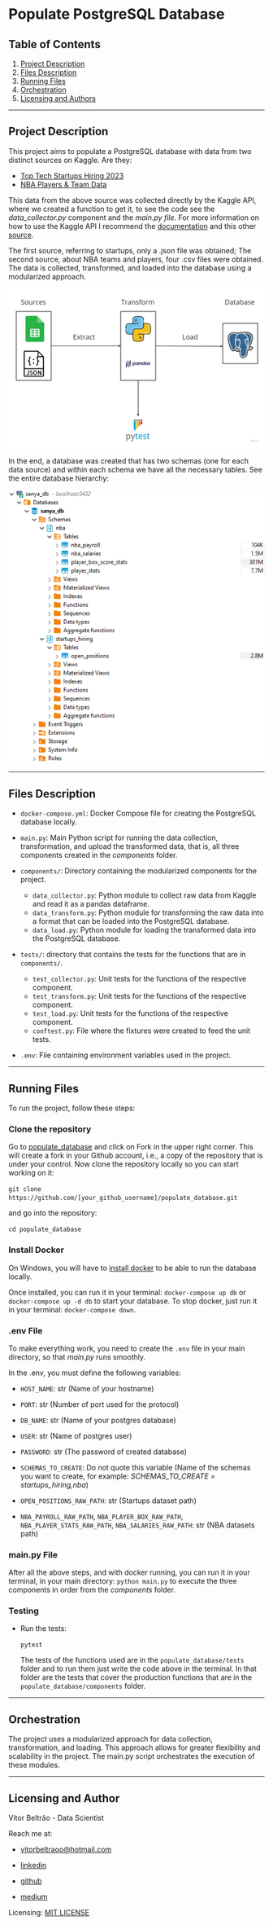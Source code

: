 # Populate PostgreSQL Database

## Table of Contents

1. [Project Description](#description)
2. [Files Description](#files)
3. [Running Files](#running)
4. [Orchestration](#orchestration)
5. [Licensing and Authors](#licensingandauthors)
***

## Project Description <a name="description"></a>

This project aims to populate a PostgreSQL database with data from two distinct sources on Kaggle. Are they:

* [Top Tech Startups Hiring 2023](https://www.kaggle.com/datasets/chickooo/top-tech-startups-hiring-2023?select=json_data.json)
* [NBA Players & Team Data](https://www.kaggle.com/datasets/loganlauton/nba-players-and-team-data)

This data from the above source was collected directly by the Kaggle API, where we created a function to get it, to see the code see the *data_collector.py* component and the *main.py file*. For more information on how to use the Kaggle API I recommend the [documentation](https://www.kaggle.com/docs/api) and this other [source](https://python.plainenglish.io/how-to-use-the-kaggle-api-in-python-4d4c812c39c7).

The first source, referring to startups, only a .json file was obtained; The second source, about NBA teams and players, four .csv files were obtained. The data is collected, transformed, and loaded into the database using a modularized approach. 

![Populate Database architecture](https://github.com/vitorbeltrao/populate_database/blob/main/images/populate_db_architecture.jpg?raw=true)

In the end, a database was created that has two schemas (one for each data source) and within each schema we have all the necessary tables. See the entire database hierarchy:

![Populate Database architecture](https://github.com/vitorbeltrao/populate_database/blob/main/images/database_hierarchy.png?raw=true)
***

## Files Description <a name="files"></a>

* `docker-compose.yml`: Docker Compose file for creating the PostgreSQL database locally.

* `main.py`: Main Python script for running the data collection, transformation, and upload the transformed data, that is, all three components created in the *components* folder.

* `components/`: Directory containing the modularized components for the project.

    * `data_collector.py`: Python module to collect raw data from Kaggle and read it as a pandas dataframe.
    * `data_transform.py`: Python module for transforming the raw data into a format that can be loaded into the PostgreSQL database.
    * `data_load.py`: Python module for loading the transformed data into the PostgreSQL database.

* `tests/`: directory that contains the tests for the functions that are in `components/`.

    * `test_collector.py`: Unit tests for the functions of the respective component.
    * `test_transform.py`: Unit tests for the functions of the respective component.
    * `test_load.py`: Unit tests for the functions of the respective component.
    * `conftest.py`: File where the fixtures were created to feed the unit tests.

* `.env`: File containing environment variables used in the project.
***

## Running Files <a name="running"></a>

To run the project, follow these steps:

### Clone the repository

Go to [populate_database](https://github.com/vitorbeltrao/populate_database) and click on Fork in the upper right corner. This will create a fork in your Github account, i.e., a copy of the repository that is under your control. Now clone the repository locally so you can start working on it:

`git clone https://github.com/[your_github_username]/populate_database.git`

and go into the repository:

`cd populate_database` 

### Install Docker

On Windows, you will have to [install docker](https://docs.docker.com/desktop/install/windows-install/) to be able to run the database locally.

Once installed, you can run it in your terminal: `docker-compose up db` or `docker-compose up -d db` to start your database. To stop docker, just run it in your terminal: `docker-compose down`.

### .env File

To make everything work, you need to create the `.env` file in your main directory, so that *main.py* runs smoothly. 

In the .env, you must define the following variables:

* `HOST_NAME`: str (Name of your hostname)

* `PORT`: str (Number of port used for the protocol)

* `DB_NAME`: str (Name of your postgres database)

* `USER`: str (Name of postgres user)

* `PASSWORD`: str (The password of created database)

* `SCHEMAS_TO_CREATE`: Do not quote this variable (Name of the schemas you want to create, for example: *SCHEMAS_TO_CREATE = startups_hiring,nba*)

* `OPEN_POSITIONS_RAW_PATH`: str (Startups dataset path)

* `NBA_PAYROLL_RAW_PATH`, `NBA_PLAYER_BOX_RAW_PATH`, `NBA_PLAYER_STATS_RAW_PATH`, `NBA_SALARIES_RAW_PATH`: str (NBA datasets path)

### main.py File

After all the above steps, and with docker running, you can run it in your terminal, in your main directory: `python main.py` to execute the three components in order from the *components* folder.

### Testing

- Run the tests:

    `pytest`

    The tests of the functions used are in the `populate_database/tests` folder and to run them just write the code above in the terminal. In that folder are the tests that cover the production functions that are in the `populate_database/components` folder.
***

## Orchestration <a name="orchestration"></a>

The project uses a modularized approach for data collection, transformation, and loading. This approach allows for greater flexibility and scalability in the project. The main.py script orchestrates the execution of these modules.
***

## Licensing and Author <a name="licensingandauthors"></a>

Vítor Beltrão - Data Scientist

Reach me at: 

- vitorbeltraoo@hotmail.com

- [linkedin](https://www.linkedin.com/in/v%C3%ADtor-beltr%C3%A3o-56a912178/)

- [github](https://github.com/vitorbeltrao)

- [medium](https://pandascouple.medium.com)

Licensing: [MIT LICENSE](https://github.com/vitorbeltrao/populate_database/blob/main/LICENSE)